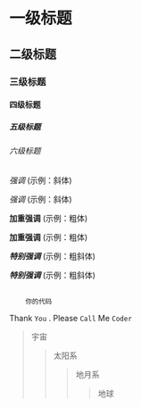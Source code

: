 # 一级标题

## 二级标题

### 三级标题

#### 四级标题

##### 五级标题

###### 六级标题

*强调* (示例：斜体)

_强调_ (示例：斜体)

**加重强调** (示例：粗体)

__加重强调__ (示例：粗体)

***特别强调*** (示例：粗斜体)

___特别强调___ (示例：粗斜体)

```

    你的代码

```

Thank `You` . Please `Call` Me `Coder`

>宇宙 
>>太阳系
>>>地月系
>>>>地球 
